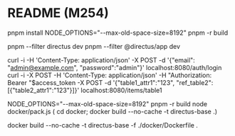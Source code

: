 # README (M254)
pnpm install
NODE_OPTIONS="--max-old-space-size=8192" pnpm -r build

pnpm --filter directus dev
pnpm --filter @directus/app dev

curl -i -H 'Content-Type: application/json'  -X POST -d '{"email": "admin@example.com", "password":"admin"}' localhost:8080/auth/login
curl -i -X POST -H 'Content-Type: application/json' -H "Authorization: Bearer "$access_token -X POST -d '{"table1_attr1":"123", "ref_table2":[{"table2_attr1":"123"}]}' localhost:8080/items/table1



NODE_OPTIONS="--max-old-space-size=8192" pnpm -r build
node docker/pack.js
( cd docker; docker build --no-cache -t directus-base .)

docker build --no-cache -t directus-base -f ./docker/Dockerfile .



